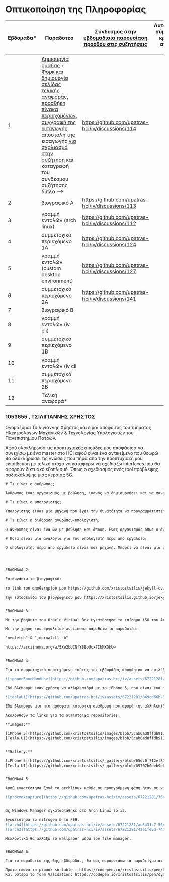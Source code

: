 # Οπτικοποίηση της Πληροφορίας

| Εβδομάδα* | Παραδοτέο | Σύνδεσμος στην [εβδομαδιαία παρουσίαση προόδου στις συζητήσεις](https://github.com/upatras-hci/iv/discussions/categories/show-and-tell) | Αυτοαξιολόγηση σύμφωνα με τα κριτήρια της αντίστοιχης άσκησης |
| --- | --- | --- | --- |
| 1 | [Δημιουργία ομάδας](https://epidrome.github.io/teaching/team/) + [Φορκ και δημιουργία σελίδας τελικής αναφοράς](https://epidrome.github.io/teaching/guide/), [προσθήκη πίνακα περιεχομένων](https://raw.githubusercontent.com/upatras-hci/iv/master/README.md), [συγγραφή της εισαγωγής](https://epidrome.github.io/teaching/intro/), αποστολή της εισαγωγής [για σχολιασμό στην συζήτηση](https://github.com/upatras-hci/iv/discussions/categories/show-and-tell) και καταγραφή του συνδέσμου συζήτησης δίπλα --> | https://github.com/upatras-hci/iv/discussions/114 | |
| 2 | βιογραφικό Α | https://github.com/upatras-hci/iv/discussions/113| |
| 3 | γραμμή εντολών (arch linux) |https://github.com/upatras-hci/iv/discussions/112 | |
| 4 | συμμετοχικό περιεχόμενο 1A |https://github.com/upatras-hci/iv/discussions/124 | |
| 5 | γραμμή εντολών (custom desktop environment) |https://github.com/upatras-hci/iv/discussions/127 | |
| 6 | συμμετοχικό περιεχόμενο 2Α | https://github.com/upatras-hci/iv/discussions/141| |
| 7 | βιογραφικό Β | | |
| 8 | γραμμή εντολών (iv cli) | | |
| 9 | συμμετοχικό περιεχόμενο 1Β | | |
| 10 | γραμμή εντολών (iv cli | | |
| 11 | συμμετοχικό περιεχόμενο 2Β | | |
| 12 | Τελική αναφορά* | | |

### 1053655 , ΤΣΙΛΙΓΙΑΝΝΗΣ ΧΡΗΣΤΟΣ

Ονομάζομαι Τσιλιγιάννης Χρήστος και είμαι απόφοιτος του τμήματος Ηλεκτρολόγων Μηχανικών & Τεχνολογίας Υπολογιστών του Πανεπιστημίου Πατρών.

Αφού ολοκλήρωσα τις προπτυχιακές σπουδές μου αποφάσισα να συνεχίσω με ένα master στο HCI αφού είναι ένα αντικείμενο που θεωρώ θα ολοκληρώσει τις γνώσεις που πήρα απο την προπτυχιακή μου εκπαίδευση με τελικό στόχο να καταφέρω να σχεδιάζω interfaces που θα αφορούν δικτυακό εξοπλισμό. Όπως ο σχεδιασμός ενός tool πρόβλεψης ραδιοκάλυψης μιας κεραίας 5G.


```diff
# Τι είναι ο άνθρωπος;

Άνθρωπος ένας οργανισμός με βούληση, ικανός να δημιουργήσει και να φανταστεί ότι επιθυμεί. Στην αλλήλεπίδραση ανθρώπου - υπολογιστή μελετάμε τον άνθρωπο σε όλες του τις διαστάσεις με σκοπό να κάνουμε την αλληλεπίδραση του με την μηχανή πιο φυσική και εύκολη.

```

```diff
# Τι είναι ο υπολογιστής;

Υπολογιστής είναι μια μηχανή που έχει την δυνατότητα να προγραμματιστεί με τελικό στόχο να εξυπηρετεί τον άνθρωπο. Ο υπολογιστής ενώ δημιουργήθηκε αρχικά για την αξιοποίηση της πληροφορίας, σήμερα κατέχει έναν πολύ σημαντικό ρόλο στην καθημερινότητα μας και τον καθιστά αγαθό ανάγκης για πολλούς! Οι περισσότεροι άνθρωποι σήμερα βιοπορίζονται απο αυτήν την μηχανή που κάποτε φτιάχτηκε για εξαιρετικές περιπτώσεις.

```
```diff
# Τι είναι η διάδραση ανθρώπου-υπολογιστή;

Ο άνθρωπος είναι ένα ών με βούληση και άποψη. Ενας οργανισμός όπως ο άνθρωπος αλληλεπιδρά με έναν υπολογιστή με τελικό στόχο την λήψη πληροφορίας ή την δημιουργία. Ο τελικός στόχος όμως είναι μόνο ο προορισμός στο ταξίδι της διάδρασης, έτσι λοιπόν ο άνθρωπος αλληλεπιδρά με τον υπολογιστή είτε εισάγωντας πληροφορία για να λάβει κάποια άλλη είτε εξάγωντας πληροφορία απο τον ίδιο τον υπολογιστή. Η διαδικασία αυτή ονομάζεται διάδραση.

```
```diff
# Ποια είναι μια αναλογία για τον υπολογιστή πέρα από εργαλείο;

Ο υπολογιστής πέρα απο εργαλείο είναι και μηχανή. Μπορεί να είναι μια μηχανή ρομποτ, ή μια μηχανή που κάνει μια συγκεκριμένη διεργασία. Επίσης ο υπολογιστής μπορεί να παίξει τον ρόλο του ανθρώπου σε κάποιες εργασίες. Με την βοήθεια της τεχνητής νοημοσύνης μπορούν να γίνουν πολλά που ακόμα και σήμερα ο δημιουργός του - άνθρωπος δεν έχει φανταστεί!




ΕΒΔΟΜΑΔΑ 2:

Επισυνάπτω το βιογραφικό:

το link του αποθετηρίου μου https://github.com/xristostsilis/jekyll-cv/tree/gh-pages και

την ιστοσελίδα του βιογραφικού μου https://xristostsilis.github.io/jekyll-cv/


ΕΒΔΟΜΑΔΑ 3:

Με την βοήθεια του Oracle Virtual Box εγκατέστησα το επίσημο iSO του Arch Linux.

Με την χρήση του εργαλείου asciinema παραθέτω τα παραδοτέα:

"neofetch" & "journalctl -b"

https://asciinema.org/a/5Xe2bUCNfY8BoUcx7IbMXOkUw


ΕΒΔΟΜΑΔΑ 4:

Για το συμμετοχικό περιεχόμενο τούτης της εβδομάδας αποφάσισα να επιλέξω τις παρακάτω φωτογραφίες: 

![iphone5oneHandUse](https://github.com/upatras-hci/iv/assets/67221281/5ed32a01-d8db-4bec-8add-c977b67ce44c)

Εδώ βλέπουμε έναν χρήστη να αλληλεπιδρά με το iPhone 5, που είναι ένα τηλέφωνο της εταιρίας Apple, που το 2012 ήταν πολύ μπροστά από την εποχή του αφού επέτρεπε την χρήση του με μόνο ένα χέρι σκεπτόμενο την ευκολία χρήσης και την προσβασιμότητα.

![teslaUi](https://github.com/upatras-hci/iv/assets/67221281/849cd66b-80a6-4647-9fcf-34a17d03dda7)

Εδώ βλέπουμε μια πιο πρόσφατη ιστορική αναδρομή που αφορά την αλληλεπίδραση κατά την οδήγηση. Η Tesla, ως πρωτοπόρος στη ηλεκτροκίνηση, αποφάσισε το 2012 να αντικαταστήσει όλα τα "φυσικά" κουμπιά του αυτοκινήτου σε λειτουργίες μέσω της οθόνης πράγμα που είχε πολλές αντιδράσεις απο οργανισμούς ασφαλείας.

Ακολουθούν τα links για τα αντίστοιχα repositories:

**Images:** 

[iPhone 5](https://github.com/xristostsilis/images/blob/5cab6ad8ffdb917f363a9adecffcc340c1fc3deb/iphone5oneHandUse.JPG)
[Tesla UI](https://github.com/xristostsilis/images/blob/5cab6ad8ffdb917f363a9adecffcc340c1fc3deb/teslaUi.JPG)


**Gallery:**

[iPhone 5](https://github.com/xristostsilis/_gallery/blob/65dc0f712ef8147987d5e1ffaff8174917434faa/iphone5oneHandUse.JPG.md)
[Tesla UI](https://github.com/xristostsilis/_gallery/blob/05707b0eeb9e65f6e88ad595b2b96c65920cd4ef/teslaUi.md)


ΕΒΔΟΜΑΔΑ 5:

Αφού εγκατέστησα ξανά το archlinux καθώς σε προηγούμενη φάση ήταν σε virtualbox και στην παρούσα φάση ζητήται real hardware, αποφάσισα να το εγκαταστήσω σε έναν server που τρέχω proxmox όπως φαίνεται παρακάτω: 

![proxmoxcapture](https://github.com/upatras-hci/iv/assets/67221281/76c73767-97d2-4721-81a7-c2d50719cfaf)


Ως Windows Manager εγκαταστάθηκε στο Arch Linux το i3.

Εγκατέστησα το nitrogen & το FEH. 
![arch4](https://github.com/upatras-hci/iv/assets/67221281/ae3431c7-56c4-4c41-99c9-08fc2a00311e)
![arch3](https://github.com/upatras-hci/iv/assets/67221281/42e1fe5d-7411-4def-9148-94e2f882b3c0)

Μελλοντικά θα αλλάξω το wallpaper μέσω του file manager.


ΕΒΔΟΜΑΔΑ 6:

Για το παραδοτέο της 6ης εβδομάδας, θα σας παρουσιάσω τα παραδείγματα: form validation & pibook sortable

Πρώτα έκανα το pibook sortable : https://codepen.io/xristostsilis/pen/LYqQMEG
Και ύστερα το form Validation: https://codepen.io/xristostsilis/pen/dyadwwV

